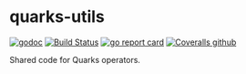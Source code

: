 # quarks-utils

[![godoc](https://godoc.org/code.cloudfoundry.org/quarks-utils?status.svg)](https://godoc.org/code.cloudfoundry.org/quarks-utils)
[![Build Status](https://api.travis-ci.org/cloudfoundry-incubator/quarks-utils.svg?branch=master)](https://travis-ci.org/cloudfoundry-incubator/quarks-utils)
[![go report card](https://goreportcard.com/badge/code.cloudfoundry.org/quarks-utils)](https://goreportcard.com/report/code.cloudfoundry.org/quarks-utils)
[![Coveralls github](https://img.shields.io/coveralls/github/cloudfoundry-incubator/quarks-utils.svg?style=flat)](https://coveralls.io/github/cloudfoundry-incubator/quarks-utils?branch=HEAD)


Shared code for Quarks operators.
